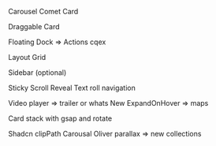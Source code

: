 Carousel
Comet Card

Draggable Card

Floating Dock => Actions cqex

Layout Grid

Sidebar (optional)

Sticky Scroll Reveal
Text roll navigation

Video player => trailer or whats New
ExpandOnHover => maps

Card stack with gsap and rotate

Shadcn clipPath Carousal
Oliver parallax => new collections
